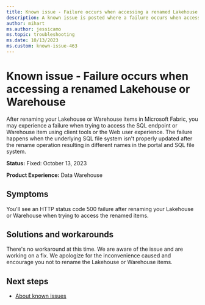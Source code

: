 ```yaml
---
title: Known issue - Failure occurs when accessing a renamed Lakehouse or Warehouse
description: A known issue is posted where a failure occurs when accessing a renamed Lakehouse or Warehouse
author: mihart
ms.author: jessicamo
ms.topic: troubleshooting 
ms.date: 10/13/2023
ms.custom: known-issue-463
---
```


# Known issue - Failure occurs when accessing a renamed Lakehouse or Warehouse

After renaming your Lakehouse or Warehouse items in Microsoft Fabric, you may experience a failure when trying to access the SQL endpoint or Warehouse item using client tools or the Web user experience. The failure happens when the underlying SQL file system isn't properly updated after the rename operation resulting in different names in the portal and SQL file system.

**Status:** Fixed: October 13, 2023

**Product Experience:** Data Warehouse

## Symptoms

You'll see an HTTP status code 500 failure after renaming your Lakehouse or Warehouse when trying to access the renamed items.

## Solutions and workarounds

There's no workaround at this time. We are aware of the issue and are working on a fix. We apologize for the inconvenience caused and encourage you not to rename the Lakehouse or Warehouse items.

## Next steps

- [About known issues](https://support.fabric.microsoft.com/known-issues)
